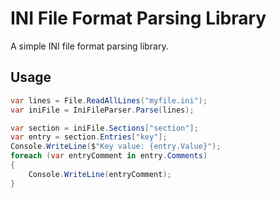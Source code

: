 # INI File Format Parsing Library

A simple INI file format parsing library.

## Usage

```csharp
var lines = File.ReadAllLines("myfile.ini");
var iniFile = IniFileParser.Parse(lines);

var section = iniFile.Sections["section"];
var entry = section.Entries["key"];
Console.WriteLine($"Key value: {entry.Value}");
foreach (var entryComment in entry.Comments)
{
    Console.WriteLine(entryComment);
}
```
